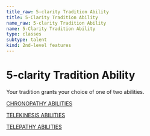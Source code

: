```yaml
---
title_raw: 5-clarity Tradition Ability
title: 5-Clarity Tradition Ability
name_raw: 5-clarity Tradition Ability
name: 5-Clarity Tradition Ability
type: classes
subtype: talent
kind: 2nd-level features
---
```


# 5-clarity Tradition Ability

Your tradition grants your choice of one of two abilities.

[CHRONOPATHY ABILITIES](./Chronopathy%20Abilities/Chronopathy%20Abilities.md)

[TELEKINESIS ABILITIES](./Telekinesis%20Abilities/Telekinesis%20Abilities.md)

[TELEPATHY ABILITIES](./Telepathy%20Abilities/Telepathy%20Abilities.md)

